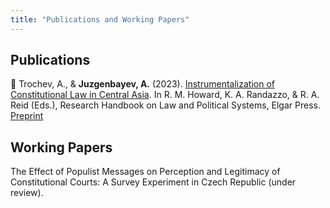 ```yaml
---
title: "Publications and Working Papers"
---
```


## Publications

📖 Trochev, A., & **Juzgenbayev, A.** (2023). [Instrumentalization of Constitutional Law in Central Asia](pages/Instrumentalization%20of%20Constitutional%20Law%20in%20Central%20Asia.md). In R. M. Howard, K. A. Randazzo, & R. A. Reid (Eds.), Research Handbook on Law and Political Systems, Elgar Press. [Preprint](https://docs.google.com/viewer?url=https://github.com/juzgenbayev/quartz/raw/hugo/content/files/instrumentalization_paper.pdf)

## Working Papers

The Effect of Populist Messages on Perception and Legitimacy of Constitutional Courts: A Survey Experiment in Czech Republic (under review).

